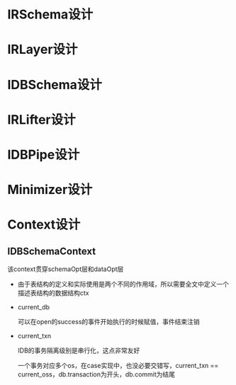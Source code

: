 # IRSchema设计

# IRLayer设计

# IDBSchema设计

# IRLifter设计

# IDBPipe设计

# Minimizer设计

# Context设计

## IDBSchemaContext

该context贯穿schemaOpt层和dataOpt层

- 由于表结构的定义和实际使用是两个不同的作用域，所以需要全文中定义一个描述表结构的数据结构ctx

- current_db

  可以在open的success的事件开始执行的时候赋值，事件结束注销

- current_txn

  IDB的事务隔离级别是串行化，这点非常友好

  一个事务对应多个os，在case实现中，也没必要交错写，current_txn == current_oss，db.transaction为开头，db.commit为结尾









